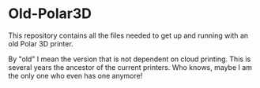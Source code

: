 # Old-Polar3D
This repository contains all the files needed to get up and running with an old Polar 3D printer. 

By "old" I mean the version that is not dependent on cloud printing. This is several years the ancestor of the current printers. Who knows, maybe I am the only one who even has one anymore! 

